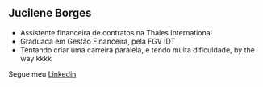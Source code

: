 ## Jucilene Borges

- Assistente financeira de contratos na Thales International
- Graduada em Gestão Financeira, pela FGV IDT
- Tentando criar uma carreira paralela, e tendo muita dificuldade, by the way kkkk

Segue meu [Linkedin](https://www.linkedin.com/in/jucileneborges/)
